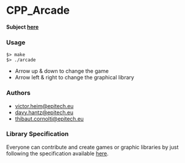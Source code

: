 # CPP_Arcade

**Subject [here](https://github.com/thibautcornolti/Arcade/blob/master/Subject.pdf)**

### Usage

```
$> make
$> ./arcade
```

* Arrow up & down to change the game
* Arrow left & right to change the graphical library

### Authors
* victor.heim@epitech.eu
* davy.hantz@epitech.eu
* thibaut.cornolti@epitech.eu

### Library Specification

Everyone can contribute and create games or graphic libraries by just following the specification available [here](https://github.com/EPITECH-Strasbourg-2021/CPP-Arcade-Spec).
